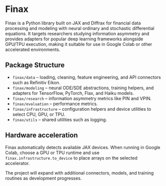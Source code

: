 # Finax

Finax is a Python library built on JAX and Diffrax for financial data
processing and modeling with neural ordinary and stochastic differential
 equations. It targets researchers studying information asymmetry and
provides adapters for popular deep learning frameworks alongside GPU/TPU
execution, making it suitable for use in Google Colab or other
accelerated environments.

## Package Structure

- `finax/data` – loading, cleaning, feature engineering, and API connectors
  such as Refinitiv Eikon.
- `finax/modeling` – neural ODE/SDE abstractions, training helpers, and
  adapters for TensorFlow, PyTorch, Flax, and Haiku models.
- `finax/research` – information asymmetry metrics like PIN and VPIN.
- `finax/evaluation` – performance metrics.
- `finax/infrastructure` – configuration helpers and device utilities to
  select CPU, GPU, or TPU.
- `finax/utils` – shared utilities such as logging.

## Hardware acceleration

Finax automatically detects available JAX devices. When running in Google
Colab, choose a GPU or TPU runtime and use
`finax.infrastructure.to_device` to place arrays on the selected
accelerator.

The project will expand with additional connectors, models, and training
routines as development progresses.
